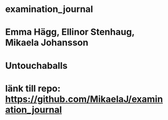 # examination_journal
# Emma Hägg, Ellinor Stenhaug, Mikaela Johansson
# Untouchaballs
# länk till repo: https://github.com/MikaelaJ/examination_journal